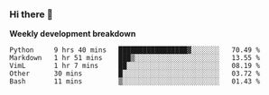 ### Hi there 👋


**Weekly development breakdown**

<!--START_SECTION:waka-->
```text
Python     9 hrs 40 mins   █████████████████▓░░░░░░░   70.49 % 
Markdown   1 hr 51 mins    ███▒░░░░░░░░░░░░░░░░░░░░░   13.55 % 
VimL       1 hr 7 mins     ██░░░░░░░░░░░░░░░░░░░░░░░   08.19 % 
Other      30 mins         █░░░░░░░░░░░░░░░░░░░░░░░░   03.72 % 
Bash       11 mins         ▒░░░░░░░░░░░░░░░░░░░░░░░░   01.43 % 
```
<!--END_SECTION:waka-->
